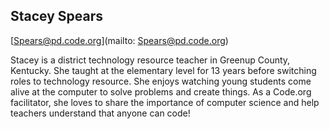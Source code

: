 ## Stacey Spears

[Spears@pd.code.org](mailto: Spears@pd.code.org)

Stacey is a district technology resource teacher in Greenup County, Kentucky.  She taught at the elementary level for 13 years before switching roles to technology resource.  She enjoys watching young students come alive at the computer to solve problems and create things.  As a Code.org facilitator, she loves to share the importance of computer science and help teachers understand that anyone can code!
